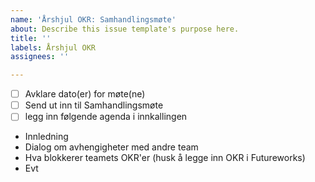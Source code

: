 ```yaml
---
name: 'Årshjul OKR: Samhandlingsmøte'
about: Describe this issue template's purpose here.
title: ''
labels: Årshjul OKR
assignees: ''

---
```


- [ ] Avklare dato(er) for møte(ne)
- [ ] Send ut inn til Samhandlingsmøte
- [ ] legg inn følgende agenda i innkallingen
- Innledning
- Dialog om avhengigheter med andre team
- Hva blokkerer teamets OKR'er (husk å legge inn OKR i Futureworks)
- Evt
